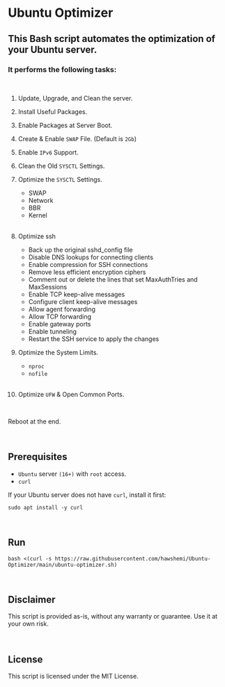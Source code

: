 # Ubuntu Optimizer

## This Bash script automates the optimization of your Ubuntu server.
### It performs the following tasks:

<br>

1. Update, Upgrade, and Clean the server.

2. Install Useful Packages.

3. Enable Packages at Server Boot.

4. Create & Enable `SWAP` File. (Default is `2Gb`)

5. Enable `IPv6` Support.

6. Clean the Old `SYSCTL` Settings.

7. Optimize the `SYSCTL` Settings.
    - SWAP
    - Network
    - BBR
    - Kernel

    <br>
8. Optimize ssh
    - Back up the original sshd_config file
    - Disable DNS lookups for connecting clients
    - Enable compression for SSH connections
    - Remove less efficient encryption ciphers
    - Comment out or delete the lines that set MaxAuthTries and MaxSessions
    - Enable TCP keep-alive messages
    - Configure client keep-alive messages
    - Allow agent forwarding
    - Allow TCP forwarding
    - Enable gateway ports
    - Enable tunneling
    - Restart the SSH service to apply the changes
9. Optimize the System Limits.
    - `nproc`
    - `nofile`
    
    <br>
10. Optimize `UFW` & Open Common Ports.

<br>

Reboot at the end.

<br>

## Prerequisites
- `Ubuntu` server `(16+)` with `root` access.
- `curl`

If your Ubuntu server does not have `curl`, install it first:

```
sudo apt install -y curl
```

<br>

## Run

```
bash <(curl -s https://raw.githubusercontent.com/hawshemi/Ubuntu-Optimizer/main/ubuntu-optimizer.sh)
```

<br>

## Disclaimer
This script is provided as-is, without any warranty or guarantee. Use it at your own risk.

<br>

## License
This script is licensed under the MIT License.
